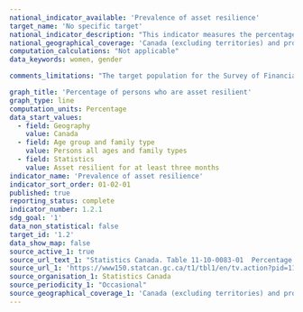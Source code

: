 ```yaml
---
national_indicator_available: 'Prevalence of asset resilience'
target_name: 'No specific target'
national_indicator_description: "This indicator measures the percentage of persons who are asset resilient. Asset resilience is defined as having enough savings to maintain well-being for a specified period of time. More specifically, the ability of Canadians to cover unexpected expenses, or reduced income, by drawing from assets (e.g. a bank account) for a specified period of time."
national_geographical_coverage: 'Canada (excluding territories) and provinces' 
computation_calculations: "Not applicable"
data_keywords: women, gender

comments_limitations: "The target population for the Survey of Financial Security is families across the ten provinces of Canada. Excluded from the survey are: the territories, those living on reserves and other Aboriginal settlements, official representatives of foreign countries living in Canada and their families, members of religious and other communal colonies, members of the Canadian Forces living in military bases, people living in residences for senior citizens, and people living full time in institutions. These exclusions represent approximately 2% of the population."

graph_title: 'Percentage of persons who are asset resilient'
graph_type: line
computation_units: Percentage
data_start_values:
  - field: Geography
    value: Canada
  - field: Age group and family type
    value: Persons all ages and family types
  - field: Statistics
    value: Asset resilient for at least three months
indicator_name: 'Prevalence of asset resilience'
indicator_sort_order: 01-02-01
published: true
reporting_status: complete
indicator_number: 1.2.1
sdg_goal: '1'
data_non_statistical: false
target_id: '1.2'
data_show_map: false
source_active_1: true
source_url_text_1: "Statistics Canada. Table 11-10-0083-01  Percentage of persons who are asset resilient, Canada and provinces"
source_url_1: 'https://www150.statcan.gc.ca/t1/tbl1/en/tv.action?pid=1110008301'
source_organisation_1: Statistics Canada
source_periodicity_1: "Occasional"
source_geographical_coverage_1: 'Canada (excluding territories) and provinces'
---
```


